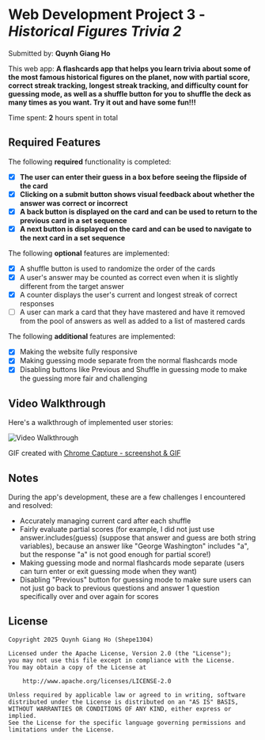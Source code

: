 # Web Development Project 3 - _Historical Figures Trivia 2_

Submitted by: **Quynh Giang Ho**

This web app: **A flashcards app that helps you learn trivia about some of the most famous historical figures on the planet, now with partial score, correct streak tracking, longest streak tracking, and difficulty count for guessing mode, as well as a shuffle button for you to shuffle the deck as many times as you want. Try it out and have some fun!!!**

Time spent: **2** hours spent in total

## Required Features

The following **required** functionality is completed:

- [x] **The user can enter their guess in a box before seeing the flipside of the card**
- [x] **Clicking on a submit button shows visual feedback about whether the answer was correct or incorrect**
- [x] **A back button is displayed on the card and can be used to return to the previous card in a set sequence**
- [x] **A next button is displayed on the card and can be used to navigate to the next card in a set sequence**

The following **optional** features are implemented:

- [x] A shuffle button is used to randomize the order of the cards
- [x] A user's answer may be counted as correct even when it is slightly different from the target answer
- [x] A counter displays the user's current and longest streak of correct responses
- [ ] A user can mark a card that they have mastered and have it removed from the pool of answers as well as added to a list of mastered cards

The following **additional** features are implemented:

- [x] Making the website fully responsive
- [x] Making guessing mode separate from the normal flashcards mode
- [x] Disabling buttons like Previous and Shuffle in guessing mode to make the guessing more fair and challenging

## Video Walkthrough

Here's a walkthrough of implemented user stories:

<img src="./src/assets/images/trivia2.gif" title='Video Walkthrough' width='' alt='Video Walkthrough' />

<!-- Replace this with whatever GIF tool you used! -->

GIF created with [Chrome Capture - screenshot & GIF](https://chromewebstore.google.com/detail/chrome-capture-screenshot/ggaabchcecdbomdcnbahdfddfikjmphe)

<!-- Recommended tools:
[Kap](https://getkap.co/) for macOS
[ScreenToGif](https://www.screentogif.com/) for Windows
[peek](https://github.com/phw/peek) for Linux. -->

## Notes

During the app's development, these are a few challenges I encountered and resolved:

- Accurately managing current card after each shuffle
- Fairly evaluate partial scores (for example, I did not just use answer.includes(guess) (suppose that answer and guess are both string variables), because an answer like "George Washington" includes "a", but the response "a" is not good enough for partial score!)
- Making guessing mode and normal flashcards mode separate (users can turn enter or exit guessing mode when they want)
- Disabling "Previous" button for guessing mode to make sure users can not just go back to previous questions and answer 1 question specifically over and over again for scores

## License

    Copyright 2025 Quynh Giang Ho (Shepe1304)

    Licensed under the Apache License, Version 2.0 (the "License");
    you may not use this file except in compliance with the License.
    You may obtain a copy of the License at

        http://www.apache.org/licenses/LICENSE-2.0

    Unless required by applicable law or agreed to in writing, software
    distributed under the License is distributed on an "AS IS" BASIS,
    WITHOUT WARRANTIES OR CONDITIONS OF ANY KIND, either express or implied.
    See the License for the specific language governing permissions and
    limitations under the License.
